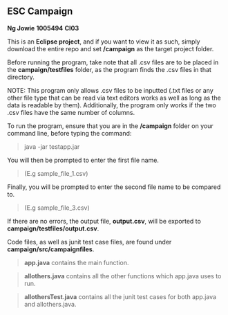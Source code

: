 ESC Campaign
------------
**Ng Jowie**
**1005494**
**CI03**

This is an **Eclipse project**, and if you want to view it as such, simply download the entire repo and set **/campaign** as the target project folder.

Before running the program, take note that all .csv files are to be placed in the **campaign/testfiles** folder, as the program finds the .csv files in that directory.

NOTE: This program only allows .csv files to be inputted (.txt files or any other file type that can be read via text editors works as well as long as the data is readable by them). Additionally, the program only works if the two .csv files have the same number of columns.

To run the program, ensure that you are in the **/campaign** folder on your command line, before typing the command:
> java -jar testapp.jar

You will then be prompted to enter the first file name. 
> (E.g sample_file_1.csv)

Finally, you will be prompted to enter the second file name to be compared to.
> (E.g sample_file_3.csv)

If there are no errors, the output file, **output.csv**, will be exported to **campaign/testfiles/output.csv**.

Code files, as well as junit test case files, are found under **campaign/src/campaignfiles**.

> **app.java** contains the main function.

> **allothers.java** contains all the other functions which app.java uses to run.

> **allothersTest.java** contains all the junit test cases for both app.java and allothers.java.
